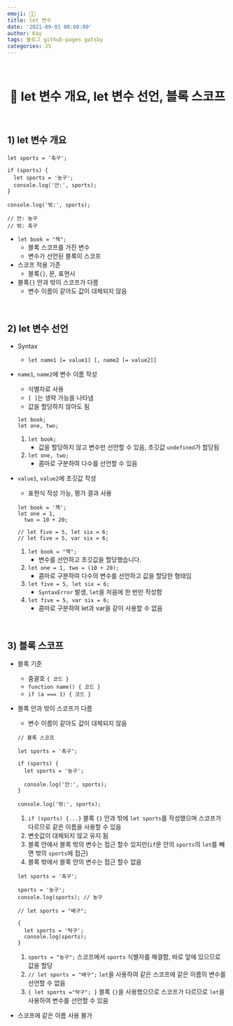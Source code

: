 ```yaml
---
emoji: 👨‍💻
title: let 변수
date: '2021-09-01 00:00:00'
author: Kay
tags: 블로그 github-pages gatsby
categories: JS
---
```


<br>

<h1 align="center">
  👋 let 변수 개요, let 변수 선언, 블록 스코프
</h1>

<br>

## 1) let 변수 개요

```tsx
let sports = '축구';

if (sports) {
  let sports = '농구';
  console.log('안:', sports);
}

console.log('밖:', sports);

// 안: 농구
// 밖: 축구
```

- `let book = "책";`
  - 블록 스코프를 가진 변수
  - 변수가 선언된 블록이 스코프
- 스코프 적용 기준
  - 블록`{}`, 문, 표현시
- 블록`{}` 안과 밖이 스코프가 다름
  - 변수 이름이 같아도 값이 대체되지 않음

<br>

## 2) let 변수 선언

- Syntax
  - `let name1 [= value1] [, name2 [= value2]]`
- `name1`, `name2`에 변수 이름 작성

  - 식별자로 사용
  - `[ ]`는 생략 가능을 나타냄
  - 값을 할당하지 않아도 됨

  ```tsx
  let book;
  let one, two;
  ```

  1. `let book;`
     - 값을 할당하지 않고 변수만 선언할 수 있음, 초깃값 `undefined`가 할당됨
  2. `let one, two;`
     - 콤마로 구분하여 다수를 선언할 수 있음

- `value1`, `value2`에 초깃값 작성

  - 표현식 작성 가능, 평가 결과 사용

  ```tsx
  let book = '책';
  let one = 1,
    two = 10 + 20;

  // let five = 5, let six = 6;
  // let five = 5, var six = 6;
  ```

  1. `let book = "책";`
     - 변수를 선언하고 초깃값을 할당했습니다.
  2. `let one = 1, two = (10 + 20);`
     - 콤마로 구분하여 다수의 변수를 선언하고 값을 할당한 형태임
  3. `let five = 5, let six = 6;`
     - `SyntaxError` 발생, `let`을 처음에 한 번만 작성함
  4. `let five = 5, var six = 6;`
     - 콤마로 구분하여 let과 var을 같이 사용할 수 없음

<br>

## 3) 블록 스코프

- 블록 기준
  - 중괄호 `{ 코드 }`
  - `function name() { 코드 }`
  - `if (a === 1) { 코드 }`
- 블록 안과 밖이 스코프가 다름

  - 변수 이름이 같아도 값이 대체되지 않음

  ```tsx
  // 블록 스코프

  let sports = '축구';

  if (sports) {
    let sports = '농구';

    console.log('안:', sports);
  }

  console.log('밖:', sports);
  ```

  1. `if (sports) {...}` 블록 `{}` 안과 밖에 `let sports`를 작성했으며 스코프가 다르므로 같은 이름을 사용할 수 있음
  2. 변숫값이 대체되지 않고 유지 됨
  3. 블록 안에서 블록 밖의 변수는 접근 할수 있지만(`if`문 안의 `sports`의 `let`를 빼면 밖의 `sports`에 접근)
  4. 블록 밖에서 블록 안의 변수는 접근 할수 없음

  ```tsx
  let sports = '축구';

  sports = '농구';
  console.log(sports); // 농구

  // let sports = "배구";

  {
    let sports = '탁구';
    console.log(sports);
  }
  ```

  1. `sports = "농구";` 스코프에서 `sports` 식별자를 해결함, 바로 앞에 있으므로 값을 할당
  2. `// let sports = "배구";` `let`을 사용하여 같은 스코프에 같은 이름의 변수를 선언할 수 없음
  3. `{ let sports ="탁구"; }` 블록 `{}`을 사용했으므로 스코프가 다르므로 `let`을 사용하여 변수를 선언할 수 있음

- 스코프에 같은 이름 사용 불가

```toc

```
